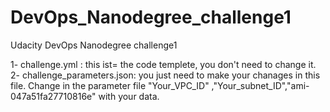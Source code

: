 # DevOps_Nanodegree_challenge1
Udacity DevOps Nanodegree challenge1

1- challenge.yml : this ist= the code templete, you don't need to change it.
2- challenge_parameters.json: you just need to make your chanages in this file.
Change in the parameter file "Your_VPC_ID" ,"Your_subnet_ID","ami-047a51fa27710816e" with your data.
